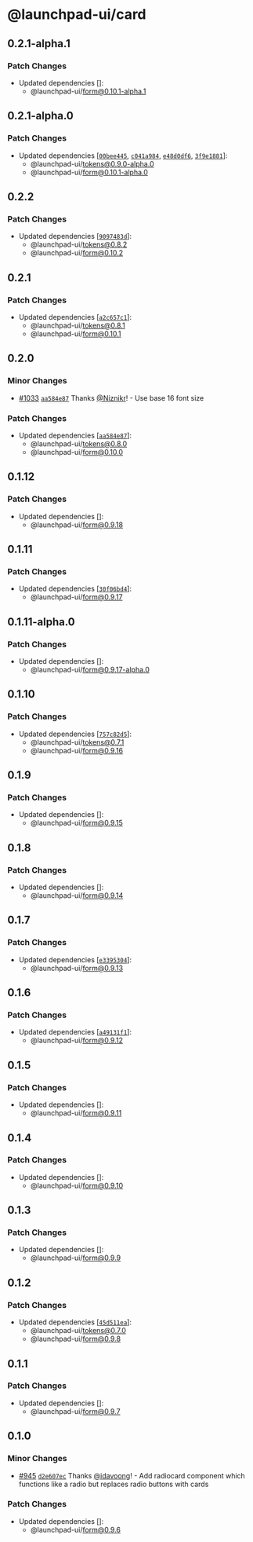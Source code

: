 # @launchpad-ui/card

## 0.2.1-alpha.1

### Patch Changes

- Updated dependencies []:
  - @launchpad-ui/form@0.10.1-alpha.1

## 0.2.1-alpha.0

### Patch Changes

- Updated dependencies [[`00bee445`](https://github.com/launchdarkly/launchpad-ui/commit/00bee445065c0e48f31e1ca88105e5a418729c81), [`c041a984`](https://github.com/launchdarkly/launchpad-ui/commit/c041a984c3fd0c95f5e1e4a07416f6907ff75eac), [`e48d0df6`](https://github.com/launchdarkly/launchpad-ui/commit/e48d0df69e5085bc31c6378fe2eaad581a5eb687), [`3f9e1881`](https://github.com/launchdarkly/launchpad-ui/commit/3f9e1881f5d878ad6c0dc26ea1f8c5623605db53)]:
  - @launchpad-ui/tokens@0.9.0-alpha.0
  - @launchpad-ui/form@0.10.1-alpha.0

## 0.2.2

### Patch Changes

- Updated dependencies [[`9097483d`](https://github.com/launchdarkly/launchpad-ui/commit/9097483d04b22bbec5163a0b8ccc73594bd9e242)]:
  - @launchpad-ui/tokens@0.8.2
  - @launchpad-ui/form@0.10.2

## 0.2.1

### Patch Changes

- Updated dependencies [[`a2c657c1`](https://github.com/launchdarkly/launchpad-ui/commit/a2c657c17c4e5f3d034ae77bdbdb855010e46fb1)]:
  - @launchpad-ui/tokens@0.8.1
  - @launchpad-ui/form@0.10.1

## 0.2.0

### Minor Changes

- [#1033](https://github.com/launchdarkly/launchpad-ui/pull/1033) [`aa584e87`](https://github.com/launchdarkly/launchpad-ui/commit/aa584e87cb9961b84bfd906eae25be85e141e47a) Thanks [@Niznikr](https://github.com/Niznikr)! - Use base 16 font size

### Patch Changes

- Updated dependencies [[`aa584e87`](https://github.com/launchdarkly/launchpad-ui/commit/aa584e87cb9961b84bfd906eae25be85e141e47a)]:
  - @launchpad-ui/tokens@0.8.0
  - @launchpad-ui/form@0.10.0

## 0.1.12

### Patch Changes

- Updated dependencies []:
  - @launchpad-ui/form@0.9.18

## 0.1.11

### Patch Changes

- Updated dependencies [[`30f06bd4`](https://github.com/launchdarkly/launchpad-ui/commit/30f06bd4d0401f41180cbdc671bee4d858f7fb29)]:
  - @launchpad-ui/form@0.9.17

## 0.1.11-alpha.0

### Patch Changes

- Updated dependencies []:
  - @launchpad-ui/form@0.9.17-alpha.0

## 0.1.10

### Patch Changes

- Updated dependencies [[`757c82d5`](https://github.com/launchdarkly/launchpad-ui/commit/757c82d5574c519691521c413c10cd5932cebc9c)]:
  - @launchpad-ui/tokens@0.7.1
  - @launchpad-ui/form@0.9.16

## 0.1.9

### Patch Changes

- Updated dependencies []:
  - @launchpad-ui/form@0.9.15

## 0.1.8

### Patch Changes

- Updated dependencies []:
  - @launchpad-ui/form@0.9.14

## 0.1.7

### Patch Changes

- Updated dependencies [[`e3395304`](https://github.com/launchdarkly/launchpad-ui/commit/e33953044d43482a6ef564d5cc2cf43117b23022)]:
  - @launchpad-ui/form@0.9.13

## 0.1.6

### Patch Changes

- Updated dependencies [[`a49131f1`](https://github.com/launchdarkly/launchpad-ui/commit/a49131f16d74a9fe642e5e1795b6eb69ef211243)]:
  - @launchpad-ui/form@0.9.12

## 0.1.5

### Patch Changes

- Updated dependencies []:
  - @launchpad-ui/form@0.9.11

## 0.1.4

### Patch Changes

- Updated dependencies []:
  - @launchpad-ui/form@0.9.10

## 0.1.3

### Patch Changes

- Updated dependencies []:
  - @launchpad-ui/form@0.9.9

## 0.1.2

### Patch Changes

- Updated dependencies [[`45d511ea`](https://github.com/launchdarkly/launchpad-ui/commit/45d511ea87c176e0cb12f2cdac885ef8cec91058)]:
  - @launchpad-ui/tokens@0.7.0
  - @launchpad-ui/form@0.9.8

## 0.1.1

### Patch Changes

- Updated dependencies []:
  - @launchpad-ui/form@0.9.7

## 0.1.0

### Minor Changes

- [#945](https://github.com/launchdarkly/launchpad-ui/pull/945) [`d2e607ec`](https://github.com/launchdarkly/launchpad-ui/commit/d2e607ecad295757ade51447ccface6bd8270cc0) Thanks [@idavoong](https://github.com/idavoong)! - Add radiocard component which functions like a radio but replaces radio buttons with cards

### Patch Changes

- Updated dependencies []:
  - @launchpad-ui/form@0.9.6
